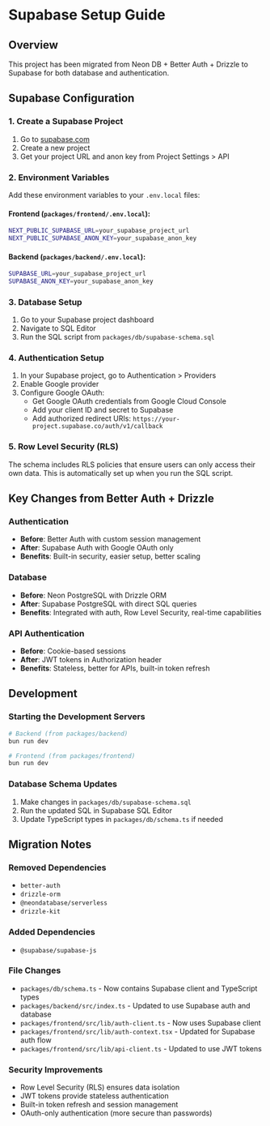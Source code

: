 # Supabase Setup Guide

## Overview

This project has been migrated from Neon DB + Better Auth + Drizzle to Supabase for both database and authentication.

## Supabase Configuration

### 1. Create a Supabase Project

1. Go to [supabase.com](https://supabase.com)
2. Create a new project
3. Get your project URL and anon key from Project Settings > API

### 2. Environment Variables

Add these environment variables to your `.env.local` files:

#### Frontend (`packages/frontend/.env.local`):

```bash
NEXT_PUBLIC_SUPABASE_URL=your_supabase_project_url
NEXT_PUBLIC_SUPABASE_ANON_KEY=your_supabase_anon_key
```

#### Backend (`packages/backend/.env.local`):

```bash
SUPABASE_URL=your_supabase_project_url
SUPABASE_ANON_KEY=your_supabase_anon_key
```

### 3. Database Setup

1. Go to your Supabase project dashboard
2. Navigate to SQL Editor
3. Run the SQL script from `packages/db/supabase-schema.sql`

### 4. Authentication Setup

1. In your Supabase project, go to Authentication > Providers
2. Enable Google provider
3. Configure Google OAuth:
   - Get Google OAuth credentials from Google Cloud Console
   - Add your client ID and secret to Supabase
   - Add authorized redirect URIs: `https://your-project.supabase.co/auth/v1/callback`

### 5. Row Level Security (RLS)

The schema includes RLS policies that ensure users can only access their own data. This is automatically set up when you run the SQL script.

## Key Changes from Better Auth + Drizzle

### Authentication

- **Before**: Better Auth with custom session management
- **After**: Supabase Auth with Google OAuth only
- **Benefits**: Built-in security, easier setup, better scaling

### Database

- **Before**: Neon PostgreSQL with Drizzle ORM
- **After**: Supabase PostgreSQL with direct SQL queries
- **Benefits**: Integrated with auth, Row Level Security, real-time capabilities

### API Authentication

- **Before**: Cookie-based sessions
- **After**: JWT tokens in Authorization header
- **Benefits**: Stateless, better for APIs, built-in token refresh

## Development

### Starting the Development Servers

```bash
# Backend (from packages/backend)
bun run dev

# Frontend (from packages/frontend)
bun run dev
```

### Database Schema Updates

1. Make changes in `packages/db/supabase-schema.sql`
2. Run the updated SQL in Supabase SQL Editor
3. Update TypeScript types in `packages/db/schema.ts` if needed

## Migration Notes

### Removed Dependencies

- `better-auth`
- `drizzle-orm`
- `@neondatabase/serverless`
- `drizzle-kit`

### Added Dependencies

- `@supabase/supabase-js`

### File Changes

- `packages/db/schema.ts` - Now contains Supabase client and TypeScript types
- `packages/backend/src/index.ts` - Updated to use Supabase auth and database
- `packages/frontend/src/lib/auth-client.ts` - Now uses Supabase client
- `packages/frontend/src/lib/auth-context.tsx` - Updated for Supabase auth flow
- `packages/frontend/src/lib/api-client.ts` - Updated to use JWT tokens

### Security Improvements

- Row Level Security (RLS) ensures data isolation
- JWT tokens provide stateless authentication
- Built-in token refresh and session management
- OAuth-only authentication (more secure than passwords)
